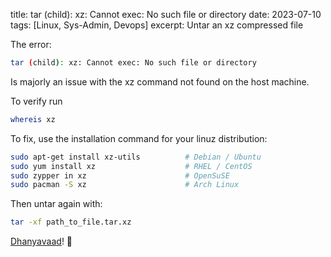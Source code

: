 
title: tar (child): xz: Cannot exec: No such file or directory
date: 2023-07-10
tags: [Linux, Sys-Admin, Devops]
excerpt: Untar an xz compressed file

The error:
```bash
tar (child): xz: Cannot exec: No such file or directory
```
Is majorly an issue with the xz command not found on the host machine.

To verify run
```bash
whereis xz
```



To fix, use the installation command for your linuz distribution:

```bash
sudo apt-get install xz-utils          # Debian / Ubuntu
sudo yum install xz                    # RHEL / CentOS
sudo zypper in xz                      # OpenSuSE
sudo pacman -S xz                      # Arch Linux
```


Then untar again with:

```bash
tar -xf path_to_file.tar.xz
```

[Dhanyavaad](https://translate.google.com/#view=home&op=translate&sl=en&tl=hi&text=Thank%20you)! 🙇
